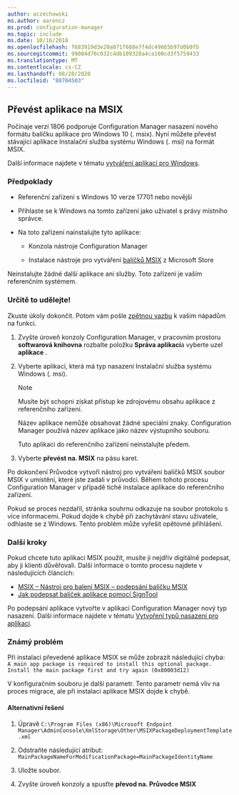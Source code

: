 ```yaml
---
author: aczechowski
ms.author: aaroncz
ms.prod: configuration-manager
ms.topic: include
ms.date: 10/16/2018
ms.openlocfilehash: f683919d3e20a071f688e7f4dc49665b97d0b0fb
ms.sourcegitcommit: 99084d70c032c4db109328a4ca100cd3f5759433
ms.translationtype: MT
ms.contentlocale: cs-CZ
ms.lasthandoff: 08/20/2020
ms.locfileid: "88704503"
---
```

## <a name="convert-applications-to-msix"></a><a name="bkmk_msix"></a> Převést aplikace na MSIX
<!--1359029-->

Počínaje verzí 1806 podporuje Configuration Manager nasazení nového formátu balíčku aplikace pro Windows 10 (. msix). Nyní můžete převést stávající aplikace Instalační služba systému Windows (. msi) na formát MSIX. 

Další informace najdete v tématu [vytváření aplikací pro Windows](../../../../apps/get-started/creating-windows-applications.md#bkmk_general).


### <a name="prerequisites"></a>Předpoklady

- Referenční zařízení s Windows 10 verze 17701 nebo novější  

- Přihlaste se k Windows na tomto zařízení jako uživatel s právy místního správce.  

- Na toto zařízení nainstalujte tyto aplikace:  

    - Konzola nástroje Configuration Manager  

    - Instalace nástroje pro vytváření [balíčků MSIX](https://www.microsoft.com/store/productId/9N5LW3JBCXKF) z Microsoft Store  

Neinstalujte žádné další aplikace ani služby. Toto zařízení je vaším referenčním systémem. 


### <a name="try-it-out"></a>Určitě to udělejte!

Zkuste úkoly dokončit. Potom vám pošle [zpětnou vazbu](../../../understand/find-help.md#product-feedback) k vašim nápadům na funkci.

1. Zvyšte úroveň konzoly Configuration Manager, v pracovním prostoru **softwarová knihovna** rozbalte položku **Správa aplikací**a vyberte uzel **aplikace** .  

2. Vyberte aplikaci, která má typ nasazení Instalační služba systému Windows (. msi).  

    > [!Note]  
    > Musíte být schopni získat přístup ke zdrojovému obsahu aplikace z referenčního zařízení.  
    > 
    > Název aplikace nemůže obsahovat žádné speciální znaky. Configuration Manager používá název aplikace jako název výstupního souboru.  
    > 
    > Tuto aplikaci do referenčního zařízení neinstalujte předem.  

3. Vyberte **převést na. MSIX** na pásu karet.

Po dokončení Průvodce vytvoří nástroj pro vytváření balíčků MSIX soubor MSIX v umístění, které jste zadali v průvodci. Během tohoto procesu Configuration Manager v případě tiché instalace aplikace do referenčního zařízení.

Pokud se proces nezdařil, stránka souhrnu odkazuje na soubor protokolu s více informacemi. Pokud dojde k chybě při zachytávání stavu uživatele, odhlaste se z Windows. Tento problém může vyřešit opětovné přihlášení.

### <a name="next-steps"></a>Další kroky

Pokud chcete tuto aplikaci MSIX použít, musíte ji nejdřív digitálně podepsat, aby ji klienti důvěřovali. Další informace o tomto procesu najdete v následujících článcích: 
- [MSIX – Nástroj pro balení MSIX – podepsání balíčku MSIX](/archive/blogs/sgern/msix-the-msix-packaging-tool-signing-the-msix-package)
- [Jak podepsat balíček aplikace pomocí SignTool](/windows/desktop/appxpkg/how-to-sign-a-package-using-signtool)

Po podepsání aplikace vytvořte v aplikaci Configuration Manager nový typ nasazení. Další informace najdete v tématu [Vytvoření typů nasazení pro aplikaci](../../../../apps/deploy-use/create-applications.md#bkmk_create-dt).


### <a name="known-issue"></a>Známý problém

<!--3212701-->
Při instalaci převedené aplikace MSIX se může zobrazit následující chyba:  
`A main app package is required to install this optional package. Install the main package first and try again (0x80003d12)`  

V konfiguračním souboru je další parametr. Tento parametr nemá vliv na proces migrace, ale při instalaci aplikace MSIX dojde k chybě. 

#### <a name="workaround"></a>Alternativní řešení
1. Úpravě `C:\Program Files (x86)\Microsoft Endpoint Manager\AdminConsole\XmlStorage\Other\MSIXPackageDeploymentTemplate.xml`  

2. Odstraňte následující atribut: `MainPackageNameForModificationPackage=MainPackageIdentityName`  

3. Uložte soubor.  

4. Zvyšte úroveň konzoly a spusťte **převod na. Průvodce MSIX**